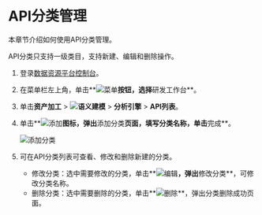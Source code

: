 # API分类管理

本章节介绍如何使用API分类管理。

API分类只支持一级类目，支持新建、编辑和删除操作。

1.  登录[数据资源平台控制台](https://dataq.console.aliyun.com)。

2.  在菜单栏左上角，单击**![菜单](https://static-aliyun-doc.oss-accelerate.aliyuncs.com/assets/img/zh-CN/6504337061/p188771.png)**按钮，选择**研发工作台**。

3.  单击**资产加工** \> **![语义建模](https://static-aliyun-doc.oss-accelerate.aliyuncs.com/assets/img/zh-CN/1290330161/p208848.png)** \> **分析引擎** \> **API列表**。

4.  单击**![添加](https://static-aliyun-doc.oss-accelerate.aliyuncs.com/assets/img/zh-CN/8063117951/p104819.png)**图标，弹出**添加分类**页面，填写分类名称，单击**完成**。

    ![添加分类](https://static-aliyun-doc.oss-accelerate.aliyuncs.com/assets/img/zh-CN/6507160161/p217555.png)

5.  可在API分类列表可查看、修改和删除新建的分类。

    -   修改分类：选中需要修改的分类，单击**![编辑](https://static-aliyun-doc.oss-accelerate.aliyuncs.com/assets/img/zh-CN/8063117951/p104820.png)**，弹出**修改分类**，可修改分类名称。
    -   删除分类：选中需要删除的分类，单击**![删除](https://static-aliyun-doc.oss-accelerate.aliyuncs.com/assets/img/zh-CN/9063117951/p104821.png)**，弹出分类删除成功页面。

